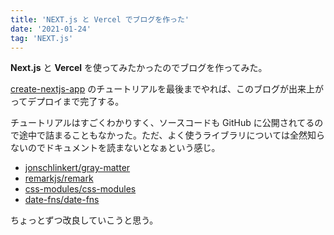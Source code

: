 ```yaml
---
title: 'NEXT.js と Vercel でブログを作った'
date: '2021-01-24'
tag: 'NEXT.js'
---
```


**Next.js** と **Vercel** を使ってみたかったのでブログを作ってみた。

[create-nextjs-app](https://nextjs.org/learn/basics/create-nextjs-app) のチュートリアルを最後までやれば、このブログが出来上がってデプロイまで完了する。

チュートリアルはすごくわかりすく、ソースコードも GitHub に公開されてるので途中で詰まることもなかった。ただ、よく使うライブラリについては全然知らないのでドキュメントを読まないとなぁという感じ。

- [jonschlinkert/gray-matter](https://github.com/jonschlinkert/gray-matter)
- [remarkjs/remark](https://github.com/remarkjs/remark)
- [css-modules/css-modules](https://github.com/css-modules/css-modules)
- [date-fns/date-fns](https://github.com/date-fns/date-fns)

ちょっとずつ改良していこうと思う。

